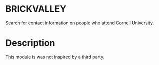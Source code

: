 # BRICKVALLEY
Search for contact information on people who attend Cornell University.

# Description
This module is was not inspired by a third party.
